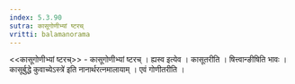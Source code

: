 ```yaml
---
index: 5.3.90
sutra: कासूगोणीभ्यां ष्टरच्
vritti: balamanorama
---
```


<<कासूगोणीभ्यां ष्टरच्>> - कासूगोणीभ्यां ष्टरच् । ह्यस्व इत्येव । कासूतरीति । षित्त्वान्ङीषिति भावः ।कासूर्बुद्धे कुवाच्येऽस्त्रे॑ इति नानार्थरत्नमालायाम् । एवं गोणीतरीति ।